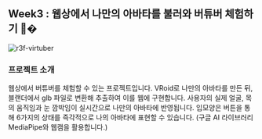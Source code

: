 ## Week3 : 웹상에서 나만의 아바타를 불러와 버튜버 체험하기 🙊�
![r3f-virtuber](https://github.com/user-attachments/assets/090ad63c-5b36-4ef4-a7c9-4c41094c4ba0)


### 프로젝트 소개
웹상에서 버튜버를 체험할 수 있는 프로젝트입니다. VRoid로 나만의 아바타를 만든 뒤, 블랜더에서 glb 파일로 변환해 추출하여 이를 웹에 구현합니다. 사용자의 실제 얼굴, 목의 움직임과 눈 깜박임이 실시간으로 나만의 아바타에 반영됩니다. 입모양은 버튼을 통해 6가지의 상태를 즉각적으로 나의 아바타에 표현할 수 있습니다. (구글 AI 라이브러리 MediaPipe와 웹캠을 활용합니다.)       
